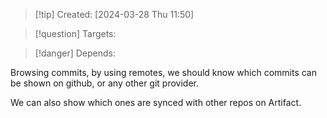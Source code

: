
>[!tip] Created: [2024-03-28 Thu 11:50]

>[!question] Targets: 

>[!danger] Depends: 

Browsing commits, by using remotes, we should know which commits can be shown on github, or any other git provider.

We can also show which ones are synced with other repos on Artifact.